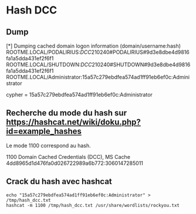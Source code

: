 # Hash DCC

## Dump

[*] Dumping cached domain logon information (domain/username:hash)<br>
ROOTME.LOCAL/PODALIRIUS:$DCC2$10240#PODALIRIUS#9d3e8dbe4d9816fa1a5dda431ef2f6f1<br>
ROOTME.LOCAL/SHUTDOWN:$DCC2$10240#SHUTDOWN#9d3e8dbe4d9816fa1a5dda431ef2f6f1<br>
ROOTME.LOCAL/Administrator:15a57c279ebdfea574ad1ff91eb6ef0c:Administrator<br>

cypher = 15a57c279ebdfea574ad1ff91eb6ef0c:Administrator<br>

## Recherche du mode du hash sur https://hashcat.net/wiki/doku.php?id=example_hashes

Le mode 1100 correspond au hash.<br>

1100	Domain Cached Credentials (DCC), MS Cache	4dd8965d1d476fa0d026722989a6b772:3060147285011<br>

## Crack du hash avec hashcat 

```
echo "15a57c279ebdfea574ad1ff91eb6ef0c:Administrator" > /tmp/hash_dcc.txt
hashcat -m 1100 /tmp/hash_dcc.txt /usr/share/wordlists/rockyou.txt
```
